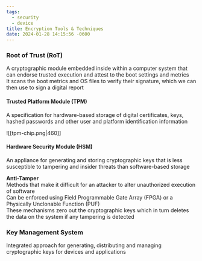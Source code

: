 ```yaml
---
tags:
  - security
  - device
title: Encryption Tools & Techniques
date: 2024-01-28 14:15:56 -0600
---
```


### Root of Trust (RoT)
A cryptographic module embedded inside within a computer system that can endorse trusted execution and attest to the boot settings and metrics  
It scans the boot metrics and OS files to verify their signature, which we can then use to sign a digital report

#### Trusted Platform Module (TPM)  
A specification for hardware-based storage of digital certificates, keys, hashed passwords and other user and platform identification information

![[tpm-chip.png|460]]

#### Hardware Security Module (HSM)
An appliance for generating and storing cryptographic keys that is less susceptible to tampering and insider threats than software-based storage

**Anti-Tamper**  
Methods that make it difficult for an attacker to alter unauthorized execution of software  
Can be enforced using Field Programmable Gate Array (FPGA) or a Physically Unclonable Function (PUF)  
These mechanisms zero out the cryptographic keys which in turn deletes the data on the system if any tampering is detected

### Key Management System
Integrated approach for generating, distributing and managing cryptographic keys for devices and applications
